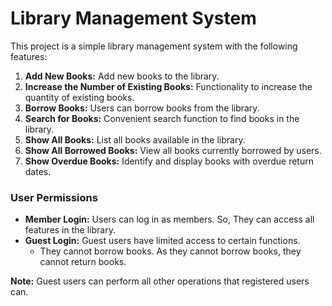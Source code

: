 # Library Management System

This project is a simple library management system with the following features:

1. **Add New Books:** Add new books to the library.
2. **Increase the Number of Existing Books:** Functionality to increase the quantity of existing books.
3. **Borrow Books:** Users can borrow books from the library.
4. **Search for Books:** Convenient search function to find books in the library.
5. **Show All Books:** List all books available in the library.
6. **Show All Borrowed Books:** View all books currently borrowed by users.
7. **Show Overdue Books:** Identify and display books with overdue return dates.

### User Permissions

- **Member Login:** Users can log in as members. So, They can access all features in the library.
- **Guest Login:** Guest users have limited access to certain functions.
  - They cannot borrow books. As they cannot borrow books, they cannot return books.

**Note:** Guest users can perform all other operations that registered users can.

